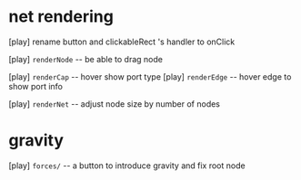 # net rendering

[play] rename button and clickableRect 's handler to onClick

[play] `renderNode` -- be able to drag node

[play] `renderCap` -- hover show port type
[play] `renderEdge` -- hover edge to show port info

[play] `renderNet` -- adjust node size by number of nodes

# gravity

[play] `forces/` -- a button to introduce gravity and fix root node
